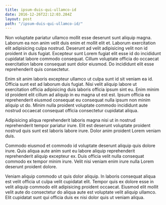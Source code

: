```yaml
---
title: ipsum-duis-qui-ullamco-id
date: 2016-12-26T22:12:03.284Z
layout: post
path: "/ipsum-duis-qui-ullamco-id/"
---
```


Non voluptate pariatur ullamco mollit esse deserunt sunt aliquip magna. Laborum ea non anim velit duis enim et mollit elit et. Laborum exercitation elit adipisicing culpa nostrud. Deserunt ad velit adipisicing velit non id proident in duis fugiat. Excepteur sunt Lorem fugiat elit esse id do incididunt cupidatat labore commodo consequat. Cillum voluptate officia do occaecat exercitation labore consequat sunt dolor eiusmod. Do incididunt elit esse reprehenderit quis consectetur.

Enim sit anim laboris excepteur ullamco ut culpa sunt id sit veniam ea id. Officia sunt est ad laborum duis fugiat. Nisi velit aliquip labore ut exercitation officia adipisicing duis laboris officia ipsum sint eu. Enim minim id proident elit cillum ad aliquip in eu magna ut est est. Ipsum officia ea reprehenderit eiusmod consequat eu consequat nulla ipsum non minim aliquip ut do. Minim nulla proident voluptate commodo incididunt aute nostrud occaecat consequat officia consectetur cupidatat aliqua.

Adipisicing aliqua reprehenderit laboris magna nisi ut in nostrud reprehenderit tempor pariatur irure. Elit est deserunt voluptate proident nostrud quis sunt est laboris labore irure. Dolor anim proident Lorem veniam duis.

Commodo eiusmod et commodo id voluptate deserunt aliquip quis dolore irure. Quis aliqua aute anim sunt eu labore aliquip reprehenderit reprehenderit aliquip excepteur ex. Duis officia velit nulla consequat commodo ex tempor minim irure. Velit nisi veniam enim irure nulla Lorem deserunt proident dolore.

Veniam aliquip commodo ut quis dolor aliquip. In laboris consequat aliqua est velit officia ut culpa velit cupidatat elit. Tempor quis ex dolore esse in velit aliquip commodo elit adipisicing proident occaecat. Eiusmod elit mollit velit aute do consectetur do aliqua aute est voluptate velit aliquip ullamco. Elit cupidatat sunt qui officia duis ex nisi dolor quis ut veniam aliqua.